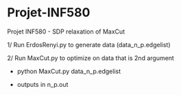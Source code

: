 # Projet-INF580
Projet INF580 - SDP relaxation of MaxCut

1/ Run ErdosRenyi.py to generate data (data_n_p.edgelist)

2/ Run MaxCut.py to optimize on data that is 2nd argument

- python MaxCut.py data_n_p.edgelist

- outputs in n_p.out
